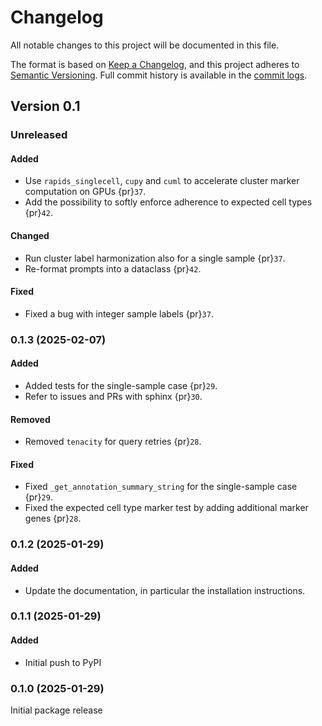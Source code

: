 # Changelog

All notable changes to this project will be documented in this file.

The format is based on [Keep a Changelog][],
and this project adheres to [Semantic Versioning][]. Full commit history is available in the [commit logs][].

[keep a changelog]: https://keepachangelog.com/en/1.0.0/
[semantic versioning]: https://semver.org/spec/v2.0.0.html
[commit logs]: https://github.com/quadbio/cell-annotator/commits

## Version 0.1

### Unreleased

#### Added

- Use `rapids_singlecell`, `cupy` and `cuml` to accelerate cluster marker computation on GPUs {pr}`37`.
- Add the possibility to softly enforce adherence to expected cell types {pr}`42`.

#### Changed

- Run cluster label harmonization also for a single sample {pr}`37`.
- Re-format prompts into a dataclass {pr}`42`.

#### Fixed

- Fixed a bug with integer sample labels {pr}`37`.

### 0.1.3 (2025-02-07)

#### Added

- Added tests for the single-sample case {pr}`29`.
- Refer to issues and PRs with sphinx {pr}`30`.

#### Removed

- Removed `tenacity` for query retries {pr}`28`.

#### Fixed

- Fixed `_get_annotation_summary_string` for the single-sample case {pr}`29`.
- Fixed the expected cell type marker test by adding additional marker genes {pr}`28`.

### 0.1.2 (2025-01-29)

#### Added

- Update the documentation, in particular the installation instructions.

### 0.1.1 (2025-01-29)

#### Added

- Initial push to PyPI

### 0.1.0 (2025-01-29)

Initial package release
